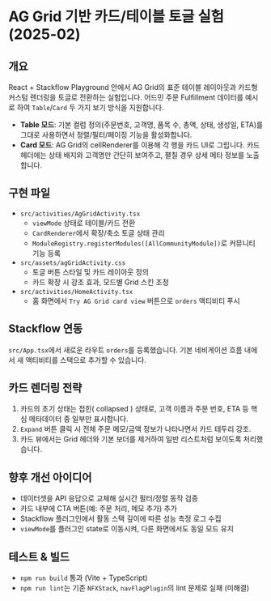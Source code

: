# AG Grid 기반 카드/테이블 토글 실험 (2025-02)

## 개요
React + Stackflow Playground 안에서 AG Grid의 표준 테이블 레이아웃과 카드형 커스텀 렌더링을 토글로 전환하는 실험입니다. 어드민 주문 Fulfillment 데이터를 예시로 하여 `Table`/`Card` 두 가지 보기 방식을 지원합니다.

- **Table 모드**: 기본 컬럼 정의(주문번호, 고객명, 품목 수, 총액, 상태, 생성일, ETA)를 그대로 사용하면서 정렬/필터/페이징 기능을 활성화합니다.
- **Card 모드**: AG Grid의 cellRenderer를 이용해 각 행을 카드 UI로 그립니다. 카드 헤더에는 상태 배지와 고객명만 간단히 보여주고, 펼칠 경우 상세 메타 정보를 노출합니다.

## 구현 파일
- `src/activities/AgGridActivity.tsx`
  - `viewMode` 상태로 테이블/카드 전환
  - `CardRenderer`에서 확장/축소 토글 상태 관리
  - `ModuleRegistry.registerModules([AllCommunityModule])`로 커뮤니티 기능 등록
- `src/assets/agGridActivity.css`
  - 토글 버튼 스타일 및 카드 레이아웃 정의
  - 카드 확장 시 강조 효과, 모드별 Grid 스킨 조정
- `src/activities/HomeActivity.tsx`
  - 홈 화면에서 `Try AG Grid card view` 버튼으로 `orders` 액티비티 푸시

## Stackflow 연동
`src/App.tsx`에서 새로운 라우트 `orders`를 등록했습니다. 기본 네비게이션 흐름 내에서 새 액티비티를 스택으로 추가할 수 있습니다.

## 카드 렌더링 전략
1. 카드의 초기 상태는 접힌( collapsed ) 상태로, 고객 이름과 주문 번호, ETA 등 핵심 메타데이터 중 일부만 표시합니다.
2. `Expand` 버튼 클릭 시 전체 주문 메모/금액 정보가 나타나면서 카드 테두리 강조.
3. 카드 뷰에서는 Grid 헤더와 기본 보더를 제거하여 일반 리스트처럼 보이도록 처리했습니다.

## 향후 개선 아이디어
- 데이터셋을 API 응답으로 교체해 실시간 필터/정렬 동작 검증
- 카드 내부에 CTA 버튼(예: 주문 처리, 메모 추가) 추가
- Stackflow 플러그인에서 활동 스택 깊이에 따른 성능 측정 로그 수집
- `viewMode`를 플러그인 state로 이동시켜, 다른 화면에서도 동일 모드 유지

## 테스트 & 빌드
- `npm run build` 통과 (Vite + TypeScript)
- `npm run lint`는 기존 `NFXStack`, `navFlagPlugin`의 lint 문제로 실패 (미해결)
